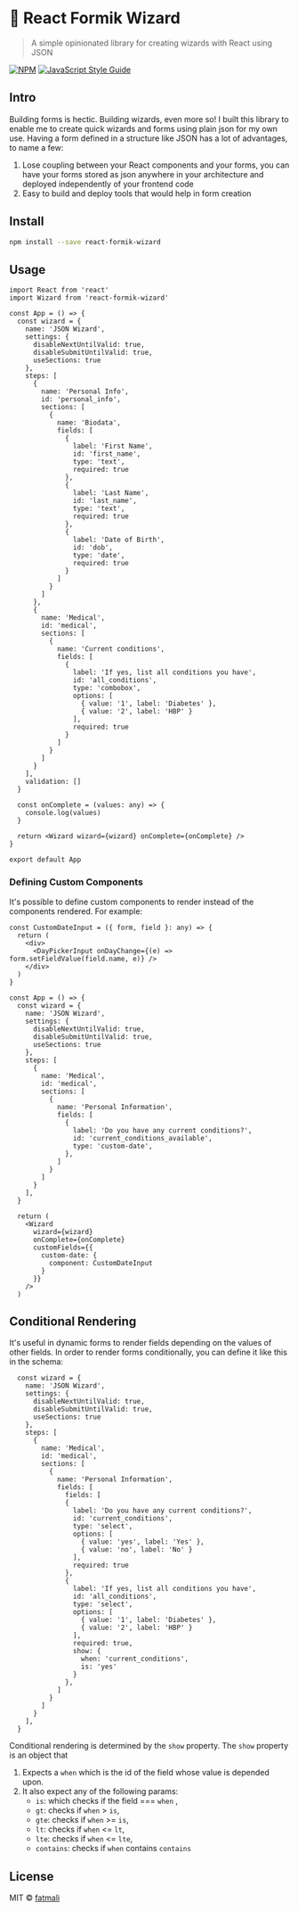 # 🧙 React Formik Wizard

> A simple opinionated library for creating wizards with React using JSON

[![NPM](https://img.shields.io/npm/v/react-formik-wizard.svg)](https://www.npmjs.com/package/react-formik-wizard) [![JavaScript Style Guide](https://img.shields.io/badge/code_style-standard-brightgreen.svg)](https://standardjs.com)

## Intro

Building forms is hectic. Building wizards, even more so! I built this library to enable me to create quick wizards and forms using plain json for my own use. Having a form defined in a structure like JSON has a lot of advantages, to name a few:

1. Lose coupling between your React components and your forms, you can have your forms stored as json anywhere in your architecture and deployed independently of your frontend code
2. Easy to build and deploy tools that would help in form creation

## Install

```bash
npm install --save react-formik-wizard
```

## Usage

```tsx
import React from 'react'
import Wizard from 'react-formik-wizard'

const App = () => {
  const wizard = {
    name: 'JSON Wizard',
    settings: {
      disableNextUntilValid: true,
      disableSubmitUntilValid: true,
      useSections: true
    },
    steps: [
      {
        name: 'Personal Info',
        id: 'personal_info',
        sections: [
          {
            name: 'Biodata',
            fields: [
              {
                label: 'First Name',
                id: 'first_name',
                type: 'text',
                required: true
              },
              {
                label: 'Last Name',
                id: 'last_name',
                type: 'text',
                required: true
              },
              {
                label: 'Date of Birth',
                id: 'dob',
                type: 'date',
                required: true
              }
            ]
          }
        ]
      },
      {
        name: 'Medical',
        id: 'medical',
        sections: [
          {
            name: 'Current conditions',
            fields: [
              {
                label: 'If yes, list all conditions you have',
                id: 'all_conditions',
                type: 'combobox',
                options: [
                  { value: '1', label: 'Diabetes' },
                  { value: '2', label: 'HBP' }
                ],
                required: true
              }
            ]
          }
        ]
      }
    ],
    validation: []
  }

  const onComplete = (values: any) => {
    console.log(values)
  }

  return <Wizard wizard={wizard} onComplete={onComplete} />
}

export default App
```

### Defining Custom Components

It's possible to define custom components to render instead of the components rendered. For example: 

```tsx
const CustomDateInput = ({ form, field }: any) => {
  return (
    <div>
      <DayPickerInput onDayChange={(e) => form.setFieldValue(field.name, e)} />
    </div>
  )
}

const App = () => {
  const wizard = {
    name: 'JSON Wizard',
    settings: {
      disableNextUntilValid: true,
      disableSubmitUntilValid: true,
      useSections: true
    },
    steps: [
      {
        name: 'Medical',
        id: 'medical',
        sections: [
          {
            name: 'Personal Information',
            fields: [
              {
                label: 'Do you have any current conditions?',
                id: 'current_conditions_available',
                type: 'custom-date',
              },
            ]
          }
        ]
      }
    ],
  }

  return (
    <Wizard
      wizard={wizard}
      onComplete={onComplete}
      customFields={{
        custom-date: {
          component: CustomDateInput
        }
      }}
    />
  )
```

## Conditional Rendering

It's useful in dynamic forms to render fields depending on the values of other fields. In order to render forms conditionally, you can define it like this in the schema: 

```tsx
  const wizard = {
    name: 'JSON Wizard',
    settings: {
      disableNextUntilValid: true,
      disableSubmitUntilValid: true,
      useSections: true
    },
    steps: [
      {
        name: 'Medical',
        id: 'medical',
        sections: [
          {
            name: 'Personal Information',
            fields: [
              fields: [
              {
                label: 'Do you have any current conditions?',
                id: 'current_conditions',
                type: 'select',
                options: [
                  { value: 'yes', label: 'Yes' },
                  { value: 'no', label: 'No' }
                ],
                required: true
              },
              {
                label: 'If yes, list all conditions you have',
                id: 'all_conditions',
                type: 'select',
                options: [
                  { value: '1', label: 'Diabetes' },
                  { value: '2', label: 'HBP' }
                ],
                required: true,
                show: {
                  when: 'current_conditions',
                  is: 'yes'
                }
              },
            ]
          }
        ]
      }
    ],
  }
```
Conditional rendering is determined by the `show` property. The `show` property is an object that 
1. Expects a `when` which is the id of the field whose value is depended upon. 
2. It also expect any of the following params: 
      - `is`: which checks if the field ===  `when` , 
      - `gt`: checks if `when` > `is`, 
      - `gte`: checks if `when` >= `is`, 
      - `lt`: checks if `when` <= `lt`, 
      - `lte`: checks if `when` <= `lte`, 
      - `contains`: checks if `when` contains `contains`

## License

MIT © [fatmali](https://github.com/fatmali)
